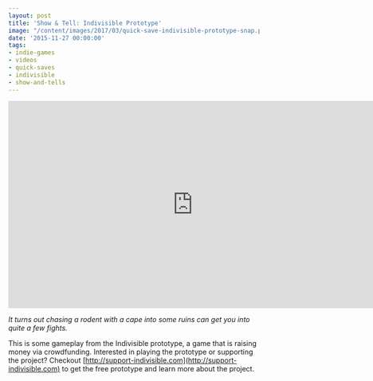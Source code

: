 ```yaml
---
layout: post
title: 'Show & Tell: Indivisible Prototype'
image: "/content/images/2017/03/quick-save-indivisible-prototype-snap.png"
date: '2015-11-27 00:00:00'
tags:
- indie-games
- videos
- quick-saves
- indivisible
- show-and-tells
---
```


<iframe width="740" height="416" src="https://www.youtube.com/embed/I5NpDfDrV5c" frameborder="0" allowfullscreen></iframe>

_It turns out chasing a rodent with a cape into some ruins can get you into quite a few fights._

This is some gameplay from the Indivisible prototype, a game that is raising money via crowdfunding. Interested in playing the prototype or supporting the project? Checkout [http://support-indivisible.com](http://support-indivisible.com) to get
the free prototype and learn more about the project.
